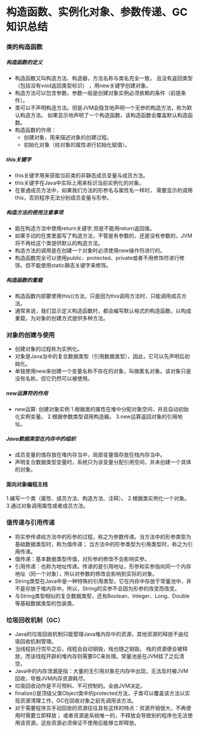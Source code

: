 # 构造函数、实例化对象、参数传递、GC知识总结
### 类的构造函数
##### 构造函数的定义
- 构造函数又叫构造方法、构造器，方法名称与类名完全一致，
且没有返回类型（包括没有void返回类型标识） ，用new关键字创建对象。
- 构造方法可以包含参数，参数一般是创建对象实例必须依赖的条件（前提条件）。
- 类可以不声明构造方法。但是JVM会隐含地声明一个无参的构造方法，称为默认构造方法。
如果显示地声明了一个构造函数，该构造函数会覆盖默认构造函数。
- 构造函数的作用：
  - 创建对象，用来描述对象的创建过程。
  - 初始化对象（给对象的属性进行初始化赋值）。
  
##### this关键字
- this关键字用来获取当前类的非静态成员变量与成员方法。
- this关键字在Java中实际上用来标识当前实例化的对象。
- 在普通成员方法中，如果我们方法的形参名与属性名一样时，
需要显示的调用this，否则程序无法分别成员变量与形参。

##### 构造方法的使用注意事项
- 能在构造方法中使用return关键字,但是不能用return返回值。
- 如果手动的在类里面写了构造方法，不管是有参数的，还是没有参数的，JVM将不再给这个类提供默认的构造方法。
- 构造方法的调用是在创建一个对象时必须使用new操作符进行的。
- 构造函数完全可以使用public、protected、private或者不用修饰符进行修饰，但不能使用static静态关键字来修饰。

##### 构造函数的重载
- 构造函数内部要使用this()方法，只是因为this调用方法时，只能调用成员方法。
- 通常来说，我们显示定义构造函数时，都会编写默认格式的构造函数，以构成重载，为对象的创建方式提供多种方法。

### 对象的创建与使用
- 创建对象的过程称为实例化。
- 对象是Java当中的复合数据类型（引用数据类型），因此，它可以先声明后初始化。
- 单独使用new来创建一个变量名称不存在的对象，叫做匿名对象。该对象只是没有名称，但它仍然可以被使用。

##### new运算符的作用
- new运算: 创建对象实例
    1.根据类的属性在堆中分配对象空间，并且自动初始化实例变量。
    2.根据参数类型调用构造器。
    3.new运算返回对象的引用地址。
    
##### Java数据类型在内存中的组织
- 成员变量的值存放在堆内存当中，局部变量值存放在栈内存当中。
- 声明复合数据类型变量时，系统只为该变量分配引用空间，并未创建一个具体的对象。

#### 面向对象编程主线
   1.编写一个类（属性、成员方法、构造方法、注释）。
   2.根据类实例化一个对象。
   3.通过对象调用属性或者成员方法。
    
### 值传递与引用传递
- 将实参传递给方法中的形参的过程，称之为参数传递。当方法中的形参类型为基础数据类型时，称为值传递；
当方法中的形参类型为引用类型时，称之为引用传递。
- 值传递：基本数据类型传值，对形参的修改不会影响实参。
- 引用传递：也称为地址传递。传递的是引用地址，形参和实参指向同一个内存地址（同一个对象），所以对参数的修改会影响到实际的对象。
- String类型在Java中是一种特殊的引用类型，它在内存中存放于常量池中，并不是存放于堆内存中。所以，String的实参不会因为形参的改变而改变。
- 与String类型相似的复合数据类型，还有Boolean、Integer、Long、Double等基础数据类型的包装类。

### 垃圾回收机制（GC）
- Java的垃圾回收机制只能管理Java堆内存中的资源，其他资源的释放不由垃圾回收机制管理。
- 当线程执行完毕之后，线程会自动销毁，栈也随之销毁。
栈的资源便会被释放，而该线程开辟的堆内存则需要GC来处理。常量池是在JVM挂了之后清空。
- Java中的内存泄漏是指：大量的无引用对象在内存中出现，无法及时被JVM回收，导致JVM内存资源耗尽。
- 垃圾回收动作是不可预料、不可控制的。全由JVM决定。
- finalize()是顶级父类Object类中的protected方法，子类可以覆盖该方法以实现资源清理工作，GC在回收对象之前先调用该方法。
- 对于需要程序员手动回收的资源往往具有这样的特点：资源开销很大，不再使用时需要立即释放；
或者资源是系统唯一的，不释放会导致别的程序也无法使用该资源。这些资源必须保证不使用后能够立即释放。


